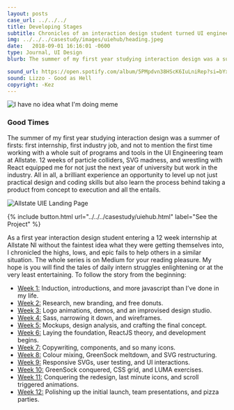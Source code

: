 ```yaml
---
layout: posts
case_url: ../../../
title: Developing Stages
subtitle: Chronicles of an interaction design student turned UI engineering intern
img: ../../../casestudy/images/uiehub/heading.jpeg
date:   2018-09-01 16:16:01 -0600
type: Journal, UI Design
blurb: The summer of my first year studying interaction design was a summer of firsts&#58; first internship, first industry job, and not to mention the first time working with a whole suit of programs and tools in the UI Engineering team at Allstate

sound_url: https://open.spotify.com/album/5PMpdvn38HScK6IuLniRep?si=bYx6rbJFSqebmeblCEll-w
sound: Lizzo - Good as Hell
copyright: -Kez
---
```


![I have no idea what I'm doing meme](https://cdn-images-1.medium.com/max/1600/1*6SgKoK5fE86XV5a4stFCdA.jpeg)

### Good Times
The summer of my first year studying interaction design was a summer of firsts: first internship, first industry job, and not to mention the first time working with a whole suit of programs and tools in the UI Engineering team at Allstate. <!--more--> 12 weeks of particle colliders, SVG madness, and wrestling with React equipped me for not just the next year of university but work in the industry. All in all, a brilliant experience an opportunity to level up not just practical design and coding skills but also learn the process behind taking a product from concept to execution and all the entails.

![Allstate UIE Landing Page](../../../casestudy/images/uiehub/heading.jpeg)

{% include button.html url="../../../casestudy/uiehub.html" label="See the Project" %}

As a first year interaction design student entering a 12 week internship at Allstate NI without the faintest idea what they were getting themselves into, I chronicled the highs, lows, and epic fails to help others in a similar situation. The whole series is on Medium for your reading pleasure. My hope is you will find the tales of daily intern struggles enlightening or at the very least entertaining. To follow the story from the beginning:

-   [Week 1:](https://medium.com/@SaysKez/developing-stages-86142ea87877) Induction, introductions, and more javascript than I’ve done in my life.
-   [Week 2:](https://medium.com/@SaysKez/developing-stages-part-2-going-donuts-for-animation-7a026808f9cd) Research, new branding, and free donuts.
-   [Week 3:](https://medium.com/@SaysKez/developing-stages-part-3-messing-with-magic-66bf90f7a419) Logo animations, demos, and an improvised design studio.
-   [Week 4:](https://medium.com/@SaysKez/developing-stages-part-4-monochromatic-particle-colliders-63e8c521e275) Sass, narrowing it down, and wireframes.
-   [Week 5:](https://medium.com/@SaysKez/developing-stages-part-5-make-it-work-6589d88e69c7) Mockups, design analysis, and crafting the final concept.
-   [Week 6:](https://medium.com/@SaysKez/developing-stages-part-6-forget-everything-i-said-ef6bec497b7) Laying the foundation, ReactJS theory, and development begins. 
-   [Week 7:](https://medium.com/@SaysKez/developing-stages-part-7-design-and-everything-else-e6e36430c4a2) Copywriting, components, and so many icons.
-   [Week 8:](https://medium.com/@SaysKez/developing-stages-part-8-when-svgs-hit-the-fan-36805cdeb1d2) Colour mixing, GreenSock meltdown, and SVG restructuring.
-   [Week 9:](https://medium.com/@SaysKez/developing-stages-part-9-rethinking-animation-cb10ac90be7) Responsive SVGs, user testing, and UI interactions.
-   [Week 10:](https://medium.com/@SaysKez/developing-stages-part-10-epiphany-f9dbdffd8d36) GreenSock conquered, CSS grid, and LUMA exercises.
-   [Week 11:](https://medium.com/@SaysKez/developing-stages-part-11-all-the-things-9b57230afcf9) Conquering the redesign, last minute icons, and scroll triggered animations.
-   [Week 12:](https://medium.com/@SaysKez/developing-stages-part-12-until-next-time-2e61bc7caaea) Polishing up the initial launch, team presentations, and pizza parties.
